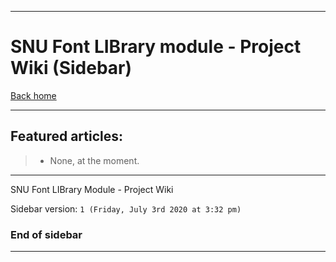 
***

# SNU Font LIBrary module - Project Wiki (Sidebar)

[Back home](https://github.com/seanpm2001/SNU_FontLIBrary/wiki/)

***

## Featured articles:

> * None, at the moment.

***

SNU Font LIBrary Module - Project Wiki

Sidebar version: `1 (Friday, July 3rd 2020 at 3:32 pm)`

### End of sidebar

***
